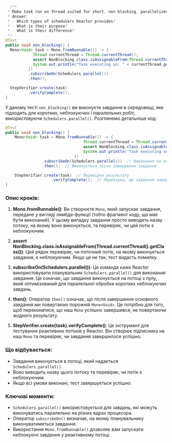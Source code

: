 ```java
  /**
 * Make task run on thread suited for short, non-blocking, parallelized work.
 * Answer:
 * - Which types of schedulers Reactor provides?
 * - What is their purpose?
 * - What is their difference?
 */
@Test
public void non_blocking() {
  Mono<Void> task = Mono.fromRunnable(() -> {
            Thread currentThread = Thread.currentThread();
            assert NonBlocking.class.isAssignableFrom(Thread.currentThread().getClass());
            System.out.println("Task executing on: " + currentThread.getName());
          })
          .subscribeOn(Schedulers.parallel())
          .then();

  StepVerifier.create(task)
          .verifyComplete();
}
```
У даному тесті `non_blocking()` ви виконуєте завдання в середовищі, яке підходить для коротких, неблокуючих і паралельних робіт, використовуючи `Schedulers.parallel()`. Розглянемо детальніше код:

```java
@Test
public void non_blocking() {
    Mono<Void> task = Mono.fromRunnable(() -> {
                                  Thread currentThread = Thread.currentThread();
                                  assert NonBlocking.class.isAssignableFrom(Thread.currentThread().getClass());
                                  System.out.println("Task executing on: " + currentThread.getName());
                              })
                .subscribeOn(Schedulers.parallel())  // Виконання на паралельному планувальнику
                .then();  // Виконується після завершення завдання

    StepVerifier.create(task)  // Перевірка результату
                    .verifyComplete();  // Перевірка, що завдання завершилось успішно
}
```

### Опис кроків:
1. **Mono.fromRunnable()**: Ви створюєте `Mono`, який запускає завдання, передане у вигляді лямбда-функції (тобто фрагмент коду, що має бути виконаний). У цьому випадку завдання просто виводить назву потоку, на якому воно виконується, та перевіряє, чи цей потік є неблокуючим.

2. **assert NonBlocking.class.isAssignableFrom(Thread.currentThread().getClass())**: Цей рядок перевіряє, чи поточний потік, на якому виконується завдання, є неблокуючим. Якщо це не так, тест видасть помилку.

3. **subscribeOn(Schedulers.parallel())**: Ця команда каже Reactor використовувати планувальник `Schedulers.parallel()` для виконання завдання. Це означає, що завдання виконується на потоці з пулу, який оптимізований для паралельної обробки коротких неблокуючих завдань.

4. **then()**: Оператор `then()` означає, що після завершення основного завдання ми повертаємо порожній `Mono<Void>`. Це потрібно для того, щоб переконатися, що наш `Mono` успішно завершився, не повертаючи жодного результату.

5. **StepVerifier.create(task).verifyComplete()**: Це інструмент для тестування реактивних потоків у Reactor. Він створює підписника на наш `Mono` та перевіряє, чи завдання завершилося успішно.

### Що відбувається:
- Завдання виконується в потоці, який надається `Schedulers.parallel()`.
- Воно виводить назву цього потоку та перевіряє, чи потік є неблокуючим.
- Якщо всі умови виконані, тест завершується успішно.

### Ключові моменти:
- `Schedulers.parallel()` використовується для завдань, які можуть виконуватись паралельно на різних ядрах процесора.
- Оператор `subscribeOn()` визначає, на якому планувальнику виконуватиметься завдання.
- Використання `Mono.fromRunnable()` дозволяє вам запускати неблокуючі завдання у реактивному потоці.

